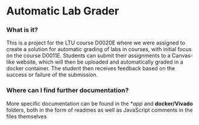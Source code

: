 # Automatic Lab Grader

### What is it?

This is a project for the LTU course D0020E where we were assigned to create a solution for automatic grading of labs in courses, with initial focus on the course D0011E. Students can submit their assignments to a Canvas-like website, which will then be uploaded and automatically graded in a docker container. The student then receives feedback based on the success or failure of the submission.

### Where can I find further documentation?

More specific documentation can be found in the **app* and **docker/Vivado** folders, both in the form of readmes as well as JavaScript comments in the files themselves
